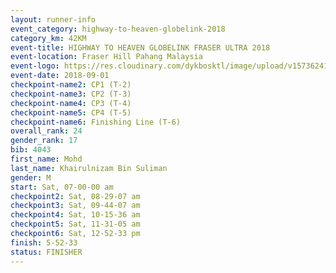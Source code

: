 ```yaml
---
layout: runner-info 
event_category: highway-to-heaven-globelink-2018 
category_km: 42KM 
event-title: HIGHWAY TO HEAVEN GLOBELINK FRASER ULTRA 2018 
event-location: Fraser Hill Pahang Malaysia 
event-logo: https://res.cloudinary.com/dykbosktl/image/upload/v1573624145/Logo/download_nnzjlh.png 
event-date: 2018-09-01 
checkpoint-name2: CP1 (T-2) 
checkpoint-name3: CP2 (T-3) 
checkpoint-name4: CP3 (T-4) 
checkpoint-name5: CP4 (T-5) 
checkpoint-name6: Finishing Line (T-6) 
overall_rank: 24
gender_rank: 17
bib: 4043
first_name: Mohd
last_name: Khairulnizam Bin Suliman
gender: M
start: Sat, 07-00-00 am
checkpoint2: Sat, 08-29-07 am
checkpoint3: Sat, 09-44-07 am
checkpoint4: Sat, 10-15-36 am
checkpoint5: Sat, 11-31-05 am
checkpoint6: Sat, 12-52-33 pm
finish: 5-52-33
status: FINISHER
---
```

